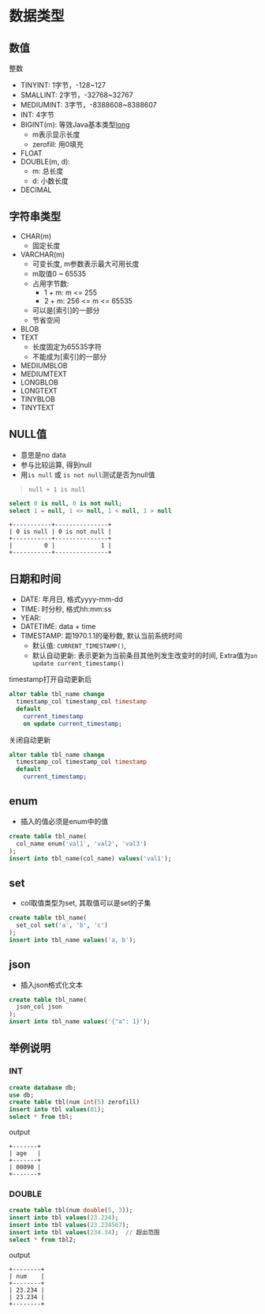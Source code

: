# 数据类型

## 数值

整数

- TINYINT: 1字节，-128~127
- SMALLINT: 2字节，-32768~32767
- MEDIUMINT: 3字节，-8388608~8388607 
- INT: 4字节
- BIGINT(m): 等效Java基本类型[long](java-primitray-type.md)
  - m表示显示长度
  - zerofill: 用0填充
- FLOAT
- DOUBLE(m, d): 
  - m: 总长度
  - d: 小数长度
- DECIMAL

## 字符串类型

- CHAR(m)
  - 固定长度
- VARCHAR(m)
  - 可变长度, m参数表示最大可用长度
  - m取值0 ~ 65535
  - 占用字节数: 
    - 1 + m: m <= 255
    - 2 + m: 256 <= m <= 65535
  - 可以是[索引]的一部分
  - 节省空间
- BLOB
- TEXT
  - 长度固定为65535字符
  - 不能成为[索引]的一部分
- MEDIUMBLOB
- MEDIUMTEXT
- LONGBLOB
- LONGTEXT
- TINYBLOB
- TINYTEXT

## NULL值

- 意思是no data
- 参与比较运算, 得到null
- 用`is null` 或 `is not null`测试是否为null值

> `null + 1 is null`

```sql
select 0 is null, 0 is not null;
select 1 = null, 1 <> null, 1 < null, 1 > null
```

```shell
+-----------+---------------+
| 0 is null | 0 is not null |
+-----------+---------------+
|         0 |             1 |
+-----------+---------------+
```

## 日期和时间

- DATE: 年月日, 格式yyyy-mm-dd
- TIME: 时分秒, 格式hh:mm:ss
- YEAR: 
- DATETIME: data + time
- TIMESTAMP: 距1970.1.1的毫秒数, 默认当前系统时间
  - 默认值: `CURRENT_TIMESTAMP()`, 
  - 默认自动更新: 表示更新为当前条目其他列发生改变时的时间, Extra值为`on update current_timestamp()` 

timestamp打开自动更新后

```sql
alter table tbl_name change 
  timestamp_col timestamp_col timestamp 
  default 
    current_timestamp 
    on update current_timestamp;
```
关闭自动更新

```sql
alter table tbl_name change
  timestamp_col timestamp_col timestamp
  default 
    current_timestamp;
```

## enum

- 插入的值必须是enum中的值

```sql
create table tbl_name(
  col_name enum('val1', 'val2', 'val3')
);
insert into tbl_name(col_name) values('val1');
```


## set

- col取值类型为set, 其取值可以是set的子集

```sql
create table tbl_name(
  set_col set('a', 'b', 'c')
);
insert into tbl_name values('a, b');
```

## json

- 插入json格式化文本

```sql
create table tbl_name(
  json_col json
);
insert into tbl_name values('{"a": 1}');
```

## 举例说明

### INT

```sql
create database db;
use db;
create table tbl(num int(5) zerofill)
insert into tbl values(81);
select * from tbl;
```

output

```shell
+-------+
| age   |
+-------+
| 00090 |
+-------+
```

### DOUBLE

```sql
create table tbl(num double(5, 3));
insert into tbl values(23.234);
insert into tbl values(23.234567);
insert into tbl values(234.34);  // 超出范围
select * from tbl2;
```
output

```shell
+--------+
| num    |
+--------+
| 23.234 |
| 23.234 |
+--------+
```

## 


